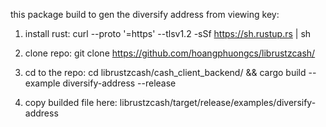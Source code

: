 this package build to gen the diversify address from viewing key:

1. install rust:
curl --proto '=https' --tlsv1.2 -sSf https://sh.rustup.rs | sh

2. clone repo:
git clone https://github.com/hoangphuongcs/librustzcash/

3. cd to the repo:
cd librustzcash/cash_client_backend/ && cargo build --example diversify-address --release

4. copy builded file here:
librustzcash/target/release/examples/diversify-address
